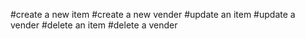 #create a new item
#create a new vender
#update an item
#update a vender
#delete an item
#delete a vender
